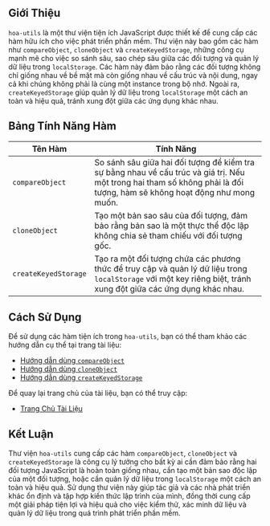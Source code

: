 ## Giới Thiệu

`hoa-utils` là một thư viện tiện ích JavaScript được thiết kế để cung cấp các hàm hữu ích cho việc phát triển phần mềm. Thư viện này bao gồm các hàm như `compareObject`, `cloneObject` và `createKeyedStorage`, những công cụ mạnh mẽ cho việc so sánh sâu, sao chép sâu giữa các đối tượng và quản lý dữ liệu trong `localStorage`. Các hàm này đảm bảo rằng các đối tượng không chỉ giống nhau về bề mặt mà còn giống nhau về cấu trúc và nội dung, ngay cả khi chúng không phải là cùng một instance trong bộ nhớ. Ngoài ra, `createKeyedStorage` giúp quản lý dữ liệu trong `localStorage` một cách an toàn và hiệu quả, tránh xung đột giữa các ứng dụng khác nhau.

## Bảng Tính Năng Hàm

| Tên Hàm           | Tính Năng                                                                                     |
|-------------------|------------------------------------------------------------------------------------------------|
| `compareObject`   | So sánh sâu giữa hai đối tượng để kiểm tra sự bằng nhau về cấu trúc và giá trị. Nếu một trong hai tham số không phải là đối tượng, hàm sẽ không hoạt động như mong muốn. |
| `cloneObject`     | Tạo một bản sao sâu của đối tượng, đảm bảo rằng bản sao là một thực thể độc lập không chia sẻ tham chiếu với đối tượng gốc. |
| `createKeyedStorage` | Tạo ra một đối tượng chứa các phương thức để truy cập và quản lý dữ liệu trong `localStorage` với một key riêng biệt, tránh xung đột giữa các ứng dụng khác nhau. |

## Cách Sử Dụng

Để sử dụng các hàm tiện ích trong `hoa-utils`, bạn có thể tham khảo các hướng dẫn cụ thể tại trang tài liệu:

- [Hướng dẫn dùng `compareObject`](https://hoa-utils.netlify.app/#/guides/compareObject)
- [Hướng dẫn dùng `cloneObject`](https://hoa-utils.netlify.app/#/guides/cloneObject)
- [Hướng dẫn dùng `createKeyedStorage`](https://hoa-utils.netlify.app/#/guides/createKeyedStorage)

Để quay lại trang chủ của tài liệu, bạn có thể truy cập:

- [Trang Chủ Tài Liệu](https://hoa-utils.netlify.app)

## Kết Luận

Thư viện `hoa-utils` cung cấp các hàm `compareObject`, `cloneObject` và `createKeyedStorage` là công cụ lý tưởng cho bất kỳ ai cần đảm bảo rằng hai đối tượng JavaScript là hoàn toàn giống nhau, cần tạo một bản sao độc lập của một đối tượng, hoặc cần quản lý dữ liệu trong `localStorage` một cách an toàn và hiệu quả. Sử dụng thư viện này giúp tác giả và các nhà phát triển khác ổn định và tập hợp kiến thức lập trình của mình, đồng thời cung cấp một giải pháp tiện lợi và hiệu quả cho việc kiểm thử, xác minh dữ liệu và quản lý dữ liệu trong quá trình phát triển phần mềm.